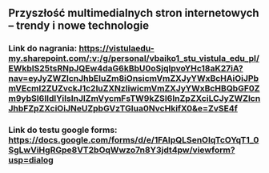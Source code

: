## Przyszłość multimedialnych stron internetowych – trendy i nowe technologie

### Link do nagrania: https://vistulaedu-my.sharepoint.com/:v:/g/personal/vbaiko1_stu_vistula_edu_pl/EWkbIS25tsRNpJQEw4daG6kBbU0oSjqlpvoYHc18aK27iA?nav=eyJyZWZlcnJhbEluZm8iOnsicmVmZXJyYWxBcHAiOiJPbmVEcml2ZUZvckJ1c2luZXNzIiwicmVmZXJyYWxBcHBQbGF0Zm9ybSI6IldlYiIsInJlZmVycmFsTW9kZSI6InZpZXciLCJyZWZlcnJhbFZpZXciOiJNeUZpbGVzTGlua0NvcHkifX0&e=ZvSE4f

### Link do testu google forms: https://docs.google.com/forms/d/e/1FAIpQLSenOIqTcOYqT1_0SgLwViHgRGpe8VT2bOqWwzo7n8Y3jdt4pw/viewform?usp=dialog